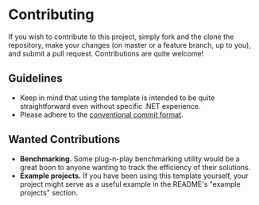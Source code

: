 # Contributing

If you wish to contribute to this project, simply fork and the clone the repository, make your changes (on master or a feature branch, up to you), and submit a pull request. Contributions are quite welcome!

## Guidelines

* Keep in mind that using the template is intended to be quite straightforward even without specific .NET experience.
* Please adhere to the [conventional commit format](https://www.conventionalcommits.org/en/v1.0.0/).

## Wanted Contributions

* **Benchmarking.** Some plug-n-play benchmarking utility would be a great boon to anyone wanting to track the efficiency of their solutions.
* **Example projects.** If you have been using this template yourself, your project might serve as a useful example in the README's "example projects" section.
